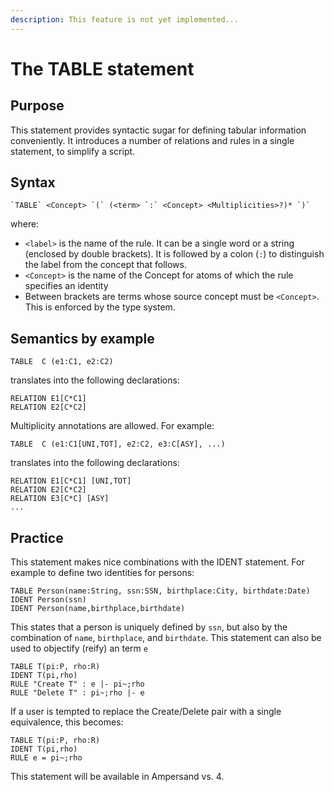 ```yaml
---
description: This feature is not yet implemented...
---
```


# The TABLE statement

## Purpose

This statement provides syntactic sugar for defining tabular information conveniently. It introduces a number of relations and rules in a single statement, to simplify a script.

## Syntax

```text
`TABLE` <Concept> `(` (<term> `:` <Concept> <Multiplicities>?)* `)`
```

where:

* `<label>` is the name of the rule. It can be a single word or a string \(enclosed by double brackets\). It is followed by a colon \(`:`\) to distinguish the label from the concept that follows.
* `<Concept>` is the name of the Concept for atoms of which the rule specifies an identity
* Between brackets are terms whose source concept must be `<Concept>`. This is enforced by the type system.

## Semantics by example

```text
TABLE  C (e1:C1, e2:C2)
```

translates into the following declarations:

```text
RELATION E1[C*C1]
RELATION E2[C*C2]
```

Multiplicity annotations are allowed. For example:

```text
TABLE  C (e1:C1[UNI,TOT], e2:C2, e3:C[ASY], ...)
```

translates into the following declarations:

```text
RELATION E1[C*C1] [UNI,TOT]
RELATION E2[C*C2]
RELATION E3[C*C] [ASY]
...
```

## Practice

This statement makes nice combinations with the IDENT statement. For example to define two identities for persons:

```text
TABLE Person(name:String, ssn:SSN, birthplace:City, birthdate:Date)
IDENT Person(ssn)
IDENT Person(name,birthplace,birthdate)
```

This states that a person is uniquely defined by `ssn`, but also by the combination of `name`, `birthplace`, and `birthdate`. This statement can also be used to objectify \(reify\) an term `e`

```text
TABLE T(pi:P, rho:R)
IDENT T(pi,rho)
RULE "Create T" : e |- pi~;rho
RULE "Delete T" : pi~;rho |- e
```

If a user is tempted to replace the Create/Delete pair with a single equivalence, this becomes:

```text
TABLE T(pi:P, rho:R)
IDENT T(pi,rho)
RULE e = pi~;rho
```

This statement will be available in Ampersand vs. 4.

